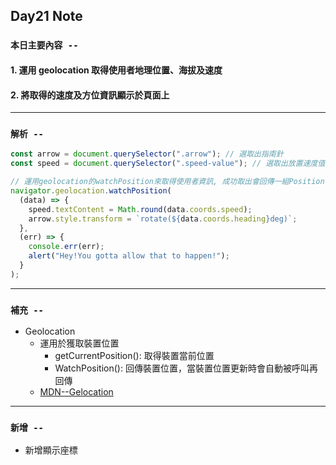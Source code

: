 ## **Day21 Note**

### `本日主要內容 --`

#### 1. 運用 geolocation 取得使用者地理位置、海拔及速度

#### 2. 將取得的速度及方位資訊顯示於頁面上

---

### `解析 --`

```js
const arrow = document.querySelector(".arrow"); // 選取出指南針
const speed = document.querySelector(".speed-value"); // 選取出放置速度值位置

// 運用geolocation的watchPosition來取得使用者資訊, 成功取出會回傳一組Position, 即可使用Posision內的資料進行添加至頁面輸出,如未能成功取出則回傳錯誤訊息
navigator.geolocation.watchPosition(
  (data) => {
    speed.textContent = Math.round(data.coords.speed);
    arrow.style.transform = `rotate(${data.coords.heading}deg)`;
  },
  (err) => {
    console.err(err);
    alert("Hey!You gotta allow that to happen!");
  }
);
```

---

### **`補充 --`**

- Geolocation
  - 運用於獲取裝置位置
    - getCurrentPosition(): 取得裝置當前位置
    - WatchPosition(): 回傳裝置位置，當裝置位置更新時會自動被呼叫再回傳
  - [MDN--Gelocation](https://developer.mozilla.org/en-US/docs/Web/API/Geolocation)

---

### **`新增 --`**

- 新增顯示座標
